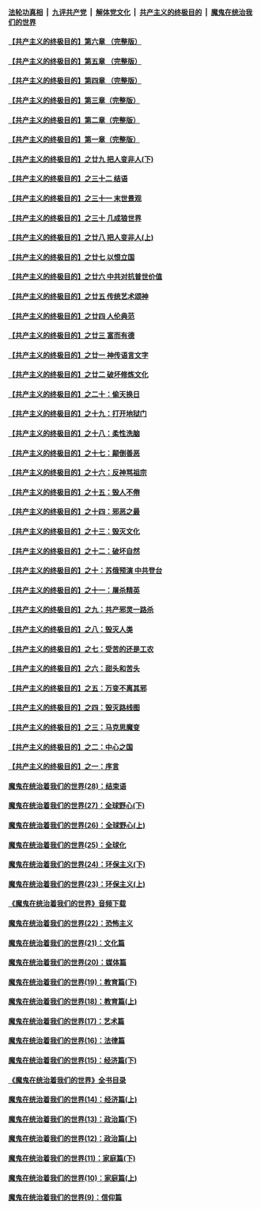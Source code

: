 ####  [法轮功真相](../../../../basic/blob/master/README.md?t=07090231) &nbsp;|&nbsp; [九评共产党](../../../../9ping.md/blob/master/README.md?t=07090231) &nbsp;|&nbsp; [解体党文化](../../../../jtdwh.md/blob/master/README.md?t=07090231)  &nbsp;|&nbsp; [共产主义的终极目的](../../../../gczydzjmd.md/blob/master/README.md?t=07090231) &nbsp;|&nbsp; [魔鬼在统治我们的世界](../../../../mgztzwmdsj.md/blob/master/README.md?t=07090231) 

#### [【共产主义的终极目的】第六章 （完整版）](../pages/nsc422/n11428913.md?t=07090231) 

#### [【共产主义的终极目的】第五章 （完整版）](../pages/nsc422/n11428912.md?t=07090231) 

#### [【共产主义的终极目的】第四章 （完整版）](../pages/nsc422/n11428907.md?t=07090231) 

#### [【共产主义的终极目的】第三章（完整版）](../pages/nsc422/n11428848.md?t=07090231) 

#### [【共产主义的终极目的】第二章（完整版）](../pages/nsc422/n11428831.md?t=07090231) 

#### [【共产主义的终极目的】第一章（完整版）](../pages/nsc422/n11417651.md?t=07090231) 

#### [【共产主义的终极目的】之廿九 把人变非人(下)](../pages/nsc422/n11344140.md?t=07090231) 

#### [【共产主义的终极目的】之三十二 结语](../pages/nsc422/n11360535.md?t=07090231) 

#### [【共产主义的终极目的】之三十一 末世景观](../pages/nsc422/n11351129.md?t=07090231) 

#### [【共产主义的终极目的】之三十 几成狼世界](../pages/nsc422/n11348280.md?t=07090231) 

#### [【共产主义的终极目的】之廿八 把人变非人(上)](../pages/nsc422/n11340492.md?t=07090231) 

#### [【共产主义的终极目的】之廿七 以恨立国](../pages/nsc422/n11336944.md?t=07090231) 

#### [【共产主义的终极目的】之廿六 中共对抗普世价值](../pages/nsc422/n11324785.md?t=07090231) 

#### [【共产主义的终极目的】之廿五 传统艺术颂神](../pages/nsc422/n11296396.md?t=07090231) 

#### [【共产主义的终极目的】之廿四 人伦典范](../pages/nsc422/n11296397.md?t=07090231) 

#### [【共产主义的终极目的】之廿三 富而有德](../pages/nsc422/n11283598.md?t=07090231) 

#### [【共产主义的终极目的】之廿一 神传语言文字](../pages/nsc422/n11263265.md?t=07090231) 

#### [【共产主义的终极目的】之廿二 破坏修炼文化](../pages/nsc422/n11245728.md?t=07090231) 

#### [【共产主义的终极目的】之二十：偷天换日](../pages/nsc422/n11238846.md?t=07090231) 

#### [【共产主义的终极目的】之十九：打开地狱门](../pages/nsc422/n11206376.md?t=07090231) 

#### [【共产主义的终极目的】之十八：柔性洗脑](../pages/nsc422/n11199994.md?t=07090231) 

#### [【共产主义的终极目的】之十七：颠倒善恶](../pages/nsc422/n11179782.md?t=07090231) 

#### [【共产主义的终极目的】之十六：反神骂祖宗](../pages/nsc422/n11166798.md?t=07090231) 

#### [【共产主义的终极目的】之十五：毁人不倦](../pages/nsc422/n11166792.md?t=07090231) 

#### [【共产主义的终极目的】之十四：邪恶之最](../pages/nsc422/n11150249.md?t=07090231) 

#### [【共产主义的终极目的】之十三：毁灭文化](../pages/nsc422/n11135227.md?t=07090231) 

#### [【共产主义的终极目的】之十二：破坏自然](../pages/nsc422/n11135214.md?t=07090231) 

#### [【共产主义的终极目的】之十：苏俄预演 中共登台](../pages/nsc422/n11118424.md?t=07090231) 

#### [【共产主义的终极目的】之十一：屠杀精英](../pages/nsc422/n11118442.md?t=07090231) 

#### [【共产主义的终极目的】之九：共产邪灵一路杀](../pages/nsc422/n11114139.md?t=07090231) 

#### [【共产主义的终极目的】之八：毁灭人类](../pages/nsc422/n11108503.md?t=07090231) 

#### [【共产主义的终极目的】之七：受苦的还是工农](../pages/nsc422/n11101809.md?t=07090231) 

#### [【共产主义的终极目的】之六：甜头和苦头](../pages/nsc422/n11096971.md?t=07090231) 

#### [【共产主义的终极目的】之五：万变不离其邪](../pages/nsc422/n11091285.md?t=07090231) 

#### [【共产主义的终极目的】之四：毁灭路线图](../pages/nsc422/n11086284.md?t=07090231) 

#### [【共产主义的终极目的】之三：马克思魔变](../pages/nsc422/n11061941.md?t=07090231) 

#### [【共产主义的终极目的】之二：中心之国](../pages/nsc422/n11047728.md?t=07090231) 

#### [【共产主义的终极目的】之一：序言](../pages/nsc422/n11086077.md?t=07090231) 

#### [魔鬼在统治着我们的世界(28)：结束语](../pages/nsc422/n10936246.md?t=07090231) 

#### [魔鬼在统治着我们的世界(27)：全球野心(下)](../pages/nsc422/n10928319.md?t=07090231) 

#### [魔鬼在统治着我们的世界(26)：全球野心(上)](../pages/nsc422/n10900318.md?t=07090231) 

#### [魔鬼在统治着我们的世界(25)：全球化](../pages/nsc422/n10788205.md?t=07090231) 

#### [魔鬼在统治着我们的世界(24)：环保主义(下)](../pages/nsc422/n10695307.md?t=07090231) 

#### [魔鬼在统治着我们的世界(23)：环保主义(上)](../pages/nsc422/n10688613.md?t=07090231) 

#### [《魔鬼在统治着我们的世界》音频下载](../pages/nsc422/n10635553.md?t=07090231) 

#### [魔鬼在统治着我们的世界(22)：恐怖主义](../pages/nsc422/n10614727.md?t=07090231) 

#### [魔鬼在统治着我们的世界(21)：文化篇](../pages/nsc422/n10597706.md?t=07090231) 

#### [魔鬼在统治着我们的世界(20)：媒体篇](../pages/nsc422/n10586579.md?t=07090231) 

#### [魔鬼在统治着我们的世界(19)：教育篇(下)](../pages/nsc422/n10564808.md?t=07090231) 

#### [魔鬼在统治着我们的世界(18)：教育篇(上)](../pages/nsc422/n10526970.md?t=07090231) 

#### [魔鬼在统治着我们的世界(17)：艺术篇](../pages/nsc422/n10499093.md?t=07090231) 

#### [魔鬼在统治着我们的世界(16)：法律篇](../pages/nsc422/n10485969.md?t=07090231) 

#### [魔鬼在统治着我们的世界(15)：经济篇(下)](../pages/nsc422/n10469975.md?t=07090231) 

#### [《魔鬼在统治着我们的世界》全书目录](../pages/nsc422/n10464261.md?t=07090231) 

#### [魔鬼在统治着我们的世界(14)：经济篇(上)](../pages/nsc422/n10457370.md?t=07090231) 

#### [魔鬼在统治着我们的世界(13)：政治篇(下)](../pages/nsc422/n10448270.md?t=07090231) 

#### [魔鬼在统治着我们的世界(12)：政治篇(上)](../pages/nsc422/n10444576.md?t=07090231) 

#### [魔鬼在统治着我们的世界(11)：家庭篇(下)](../pages/nsc422/n10440961.md?t=07090231) 

#### [魔鬼在统治着我们的世界(10)：家庭篇(上)](../pages/nsc422/n10435448.md?t=07090231) 

#### [魔鬼在统治着我们的世界(9)：信仰篇](../pages/nsc422/n10432159.md?t=07090231) 

